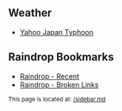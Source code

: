 
## Weather

* [Yahoo Japan Typhoon](https://typhoon.yahoo.co.jp/weather/jp/typhoon)

## Raindrop Bookmarks

* [Raindrop - Recent](https://app.raindrop.io/my/0)
* [Raindrop - Broken Links](https://app.raindrop.io/my/0/broken:true)


<small>This page is located at: [/sidebar.md](https://github.com/stuartcw/homepage/edit/master/sidebar.md)</small>
